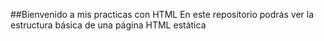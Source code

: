 ##Bienvenido a mis practicas con HTML 
En este repositorio podrás ver la estructura básica de una página HTML estática
